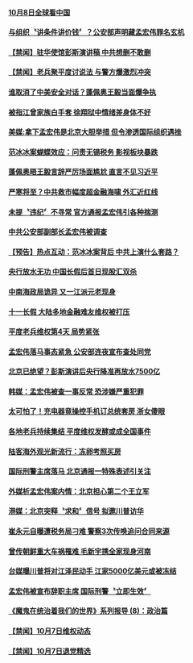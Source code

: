 #### [10月8日全球看中国](../pages/news204/a1394554.md?t=10090032) 

#### [与组织〝讲条件讲价钱〞？公安部声明藏孟宏伟罪名玄机](../pages/news204/a1394580.md?t=10090032) 

#### [【禁闻】驻华使馆彭斯演讲稿 中共想删不敢删](../pages/news204/a1394576.md?t=10090032) 

#### [【禁闻】老兵聚平度讨说法 与警方爆激烈冲突](../pages/news204/a1394562.md?t=10090032) 

#### [谁取消了中美安全对话？蓬佩奥王毅当面爆争执](../pages/news204/a1394555.md?t=10090032) 

#### [被指江曾家族白手套   徐翔狱中情绪差身体不好](../pages/news204/a1394556.md?t=10090032) 

#### [美媒:拿下孟宏伟是北京大胆举措 但令渗透国际组织遇挫](../pages/news204/a1394552.md?t=10090032) 

#### [范冰冰案蝴蝶效应：问责无锡税务 影视板块暴跌](../pages/news204/a1394549.md?t=10090032) 

#### [蓬佩奥晤王毅言辞严厉场面尴尬 直言不见习近平](../pages/news204/a1394546.md?t=10090032) 

#### [严寒将至？中共救市幅度超金融海啸 外汇近红线](../pages/news204/a1394541.md?t=10090032) 

#### [未提〝违纪〞不寻常  官方通报孟宏伟引各种揣测](../pages/news204/a1394540.md?t=10090032) 

#### [中共公安部副部长孟宏伟被调查](../pages/news204/a1394538.md?t=10090032) 

#### [【预告】热点互动：范冰冰案背后  中共上演什么套路？](../pages/news204/a1394530.md?t=10090032) 

#### [央行放水无功 中国长假后首日现股汇双杀](../pages/news204/a1394529.md?t=10090032) 


#### [中南海政局诡异 又一江派元老现身](../pages/news204/a1394512.md?t=10090032) 

#### [十一长假 大陆多地金融难友维权被打压](../pages/news204/a1394514.md?t=10090032) 

#### [平度老兵维权第4天 局势紧张](../pages/news204/a1394517.md?t=10090032) 

#### [孟宏伟落马事态紧急 公安部连夜宣布查处同党](../pages/news204/a1394502.md?t=10090032) 

#### [北京已绝望？彭斯演讲后央行降准再放水7500亿](../pages/news204/a1394441.md?t=10090032) 

#### [韩媒：孟宏伟被查一事反常 恐涉嫌严重犯罪](../pages/news204/a1394513.md?t=10090032) 

#### [太可怕了！充电器竟操控手机订总统套房 浙女傻眼](../pages/news204/a1394490.md?t=10090032) 

#### [各地老兵持续集结 平度维权发酵或成全国事件](../pages/news204/a1394486.md?t=10090032) 

#### [陆客海外观光新流行：冻卵考照买房](../pages/news204/a1394487.md?t=10090032) 

#### [国际刑警主席落马 北京通报一特殊表述引关注](../pages/news204/a1394484.md?t=10090032) 

#### [外媒析孟宏伟案内情：北京担心第二个王立军](../pages/news204/a1394429.md?t=10090032) 

#### [港媒：北京突释〝求和〞信号 拟邀川普访华](../pages/news204/a1394481.md?t=10090032) 

#### [崔永元自曝遭税务局刁难 警察3次传唤追问合同来源](../pages/news204/a1394480.md?t=10090032) 

#### [曾传朝鲜重大车祸罹难  毛新宇携全家现身河南](../pages/news204/a1394478.md?t=10090032) 

#### [台媒曝川普将对江泽民动手 江家5000亿美元或被冻结](../pages/news204/a1394309.md?t=10090032) 


#### [孟宏伟被宣布辞职主席  国际刑警〝立即生效〞](../pages/news204/a1394473.md?t=10090032) 

#### [《魔鬼在统治着我们的世界》系列报导 (8)：政治篇](../pages/news204/a1394475.md?t=10090032) 

#### [【禁闻】10月7日维权动态](../pages/news204/a1394472.md?t=10090032) 

#### [【禁闻】10月7日退党精选](../pages/news204/a1394464.md?t=10090032) 

